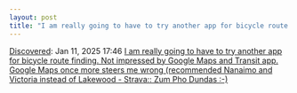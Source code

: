 ```yaml
---
layout: post
title: "I am really going to have to try another app for bicycle route finding. Not impressed by Google Maps and Transit app. Google Maps once more steers me wrong (recommended Nanaimo and Victoria instead of Lakewood - Strava:: Zum Pho Dundas :-) "
---
```

[Discovered](http://rolandtanglao.com/2020/07/29/p1-blogthis-checkvist-list-links-to-blog/): Jan 11, 2025 17:46 [I am really going to have to try another app for bicycle route finding. Not impressed by Google Maps and Transit app. Google Maps once more steers me wrong (recommended Nanaimo and Victoria instead of Lakewood - Strava:: Zum Pho Dundas :-) ](https://www.strava.com/activities/13319298712)
